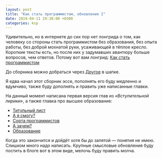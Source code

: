 ```yaml
---
layout: post
title: "Как стать программистом, обновление I"
date: 2019-04-11 19:30:00 +0300
categories: ksp
---
```

Удивительно, но в интернете до сих пор нет лонгрида о том, как человеку со стороны стать программистом без образования, без опыта работы, без доброй мохнатой руки, усаживающей в тёплое кресло. Короткие тексты есть, но после них у задумавших авантюру больше вопросов, чем ответов. Потому вот вам лонгрид: [Как стать программистом](/ksp/titul/)

До сборника можно добраться через [Другое](/other/) в шапке.

Я едва начал этот сборник эссе, пополнять его буду медленно и вдумчиво, также буду дополнять и править уже написанные главки.

На данный момент написана первая версия глав из *«Вступительной лирики»*, а также главка про высшее образование:
* [Титульный лист](/ksp/titul/)
* [А я смогу?](/ksp/a-ia-smogu/)
* [Сорта программистов](/ksp/sorta/)
* [А зачем?](/ksp/a-zachem/)
* [Образование](/ksp/obrazovanie/)

Когда это закончится и дойдёт хотя бы до запятой — понятия не имею. Слишком много надо написать. Крупные смысловые обновления буду постить в блоге вот в этом виде, мелочь буду править молча.
